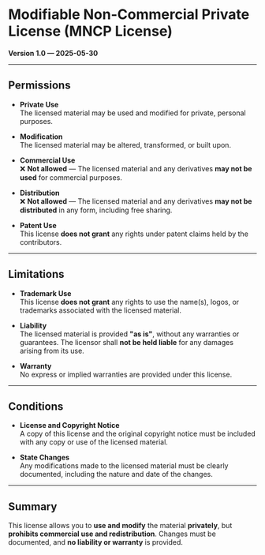 # Modifiable Non-Commercial Private License (MNCP License)
**Version 1.0 — 2025-05-30**

---

## Permissions

- **Private Use**  
  The licensed material may be used and modified for private, personal purposes.

- **Modification**  
  The licensed material may be altered, transformed, or built upon.

- **Commercial Use**  
  ❌ **Not allowed** — The licensed material and any derivatives **may not be used** for commercial purposes.

- **Distribution**  
  ❌ **Not allowed** — The licensed material and any derivatives **may not be distributed** in any form, including free sharing.

- **Patent Use**  
  This license **does not grant** any rights under patent claims held by the contributors.

---

## Limitations

- **Trademark Use**  
  This license **does not grant** any rights to use the name(s), logos, or trademarks associated with the licensed material.

- **Liability**  
  The licensed material is provided **"as is"**, without any warranties or guarantees. The licensor shall **not be held liable** for any damages arising from its use.

- **Warranty**  
  No express or implied warranties are provided under this license.

---

## Conditions

- **License and Copyright Notice**  
  A copy of this license and the original copyright notice must be included with any copy or use of the licensed material.

- **State Changes**  
  Any modifications made to the licensed material must be clearly documented, including the nature and date of the changes.

---

## Summary

This license allows you to **use and modify** the material **privately**, but **prohibits commercial use and redistribution**. Changes must be documented, and **no liability or warranty** is provided.

